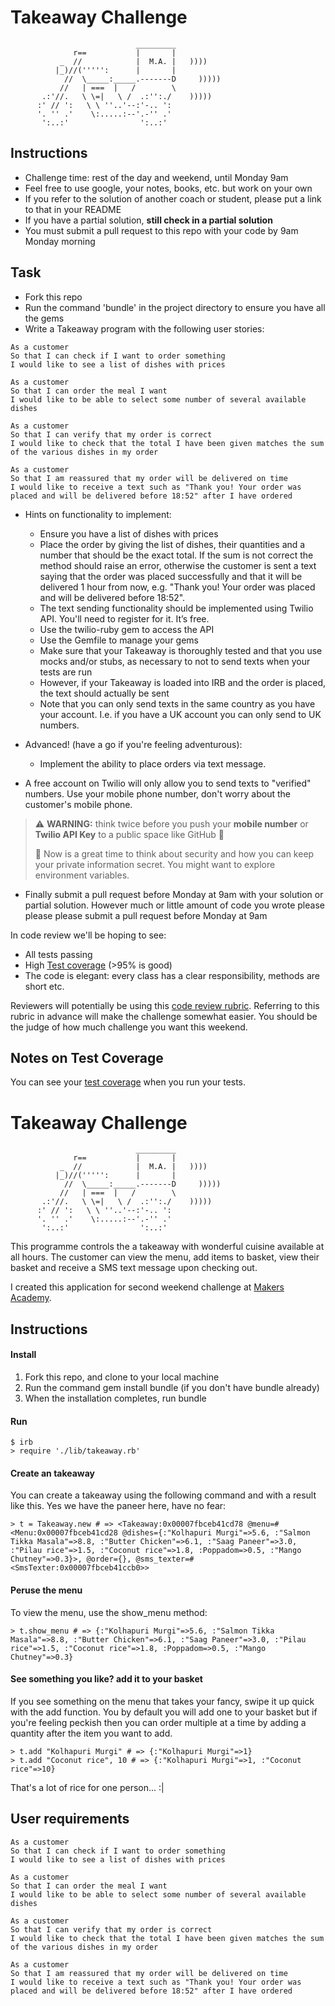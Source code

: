 Takeaway Challenge
==================
```
                            _________
              r==           |       |
           _  //            |  M.A. |   ))))
          |_)//(''''':      |       |
            //  \_____:_____.-------D     )))))
           //   | ===  |   /        \
       .:'//.   \ \=|   \ /  .:'':./    )))))
      :' // ':   \ \ ''..'--:'-.. ':
      '. '' .'    \:.....:--'.-'' .'
       ':..:'                ':..:'

 ```

Instructions
-------

* Challenge time: rest of the day and weekend, until Monday 9am
* Feel free to use google, your notes, books, etc. but work on your own
* If you refer to the solution of another coach or student, please put a link to that in your README
* If you have a partial solution, **still check in a partial solution**
* You must submit a pull request to this repo with your code by 9am Monday morning

Task
-----

* Fork this repo
* Run the command 'bundle' in the project directory to ensure you have all the gems
* Write a Takeaway program with the following user stories:

```
As a customer
So that I can check if I want to order something
I would like to see a list of dishes with prices

As a customer
So that I can order the meal I want
I would like to be able to select some number of several available dishes

As a customer
So that I can verify that my order is correct
I would like to check that the total I have been given matches the sum of the various dishes in my order

As a customer
So that I am reassured that my order will be delivered on time
I would like to receive a text such as "Thank you! Your order was placed and will be delivered before 18:52" after I have ordered
```

* Hints on functionality to implement:
  * Ensure you have a list of dishes with prices
  * Place the order by giving the list of dishes, their quantities and a number that should be the exact total. If the sum is not correct the method should raise an error, otherwise the customer is sent a text saying that the order was placed successfully and that it will be delivered 1 hour from now, e.g. "Thank you! Your order was placed and will be delivered before 18:52".
  * The text sending functionality should be implemented using Twilio API. You'll need to register for it. It’s free.
  * Use the twilio-ruby gem to access the API
  * Use the Gemfile to manage your gems
  * Make sure that your Takeaway is thoroughly tested and that you use mocks and/or stubs, as necessary to not to send texts when your tests are run
  * However, if your Takeaway is loaded into IRB and the order is placed, the text should actually be sent
  * Note that you can only send texts in the same country as you have your account. I.e. if you have a UK account you can only send to UK numbers.

* Advanced! (have a go if you're feeling adventurous):
  * Implement the ability to place orders via text message.

* A free account on Twilio will only allow you to send texts to "verified" numbers. Use your mobile phone number, don't worry about the customer's mobile phone.

> :warning: **WARNING:** think twice before you push your **mobile number** or **Twilio API Key** to a public space like GitHub :eyes:
>
> :key: Now is a great time to think about security and how you can keep your private information secret. You might want to explore environment variables.

* Finally submit a pull request before Monday at 9am with your solution or partial solution.  However much or little amount of code you wrote please please please submit a pull request before Monday at 9am


In code review we'll be hoping to see:

* All tests passing
* High [Test coverage](https://github.com/makersacademy/course/blob/master/pills/test_coverage.md) (>95% is good)
* The code is elegant: every class has a clear responsibility, methods are short etc.

Reviewers will potentially be using this [code review rubric](docs/review.md).  Referring to this rubric in advance will make the challenge somewhat easier.  You should be the judge of how much challenge you want this weekend.

Notes on Test Coverage
------------------

You can see your [test coverage](https://github.com/makersacademy/course/blob/master/pills/test_coverage.md) when you run your tests.


Takeaway Challenge
==================
```
                            _________
              r==           |       |
           _  //            |  M.A. |   ))))
          |_)//(''''':      |       |
            //  \_____:_____.-------D     )))))
           //   | ===  |   /        \
       .:'//.   \ \=|   \ /  .:'':./    )))))
      :' // ':   \ \ ''..'--:'-.. ':
      '. '' .'    \:.....:--'.-'' .'
       ':..:'                ':..:'

 ```

This programme controls the a takeaway with wonderful cuisine available at all hours. The customer can view the menu, add items to basket, view their basket and receive a SMS text message upon checking out. 

I created this application for second weekend challenge at [Makers Academy](https://github.com/makersacademy).


## Instructions

#### Install ####

1. Fork this repo, and clone to your local machine
2. Run the command gem install bundle (if you don't have bundle already)
3. When the installation completes, run bundle

#### Run ####

```Shell
$ irb
> require './lib/takeaway.rb'
```

#### Create an takeaway ####

You can create a takeaway using the following command and with a result like this. Yes we have the paneer here, have no fear:

```Shell
> t = Takeaway.new # => <Takeaway:0x00007fbceb41cd78 @menu=#<Menu:0x00007fbceb41cd28 @dishes={:"Kolhapuri Murgi"=>5.6, :"Salmon Tikka Masala"=>8.8, :"Butter Chicken"=>6.1, :"Saag Paneer"=>3.0, :"Pilau rice"=>1.5, :"Coconut rice"=>1.8, :Poppadom=>0.5, :"Mango Chutney"=>0.3}>, @order={}, @sms_texter=#<SmsTexter:0x00007fbceb41ccb0>> 
```

#### Peruse the menu ####

To view the menu, use the show_menu method:

```Shell
> t.show_menu # => {:"Kolhapuri Murgi"=>5.6, :"Salmon Tikka Masala"=>8.8, :"Butter Chicken"=>6.1, :"Saag Paneer"=>3.0, :"Pilau rice"=>1.5, :"Coconut rice"=>1.8, :Poppadom=>0.5, :"Mango Chutney"=>0.3}
```

#### See something you like? add it to your basket ####

If you see something on the menu that takes your fancy, swipe it up quick with the add function. You by default you will add one to your basket but if you're feeling peckish then you can order multiple at a time by adding a quantity after the item you want to add.

```Shell
> t.add "Kolhapuri Murgi" # => {:"Kolhapuri Murgi"=>1}
> t.add "Coconut rice", 10 # => {:"Kolhapuri Murgi"=>1, :"Coconut rice"=>10} 
```
That's a lot of rice for one person... :|

## User requirements

```
As a customer
So that I can check if I want to order something
I would like to see a list of dishes with prices

As a customer
So that I can order the meal I want
I would like to be able to select some number of several available dishes

As a customer
So that I can verify that my order is correct
I would like to check that the total I have been given matches the sum of the various dishes in my order

As a customer
So that I am reassured that my order will be delivered on time
I would like to receive a text such as "Thank you! Your order was placed and will be delivered before 18:52" after I have ordered
```
